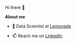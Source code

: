Hi there 👋

**About me**

- :telescope: Data Scientist at [Lemonade](https://www.lemonade.com/)

- :mailbox: Reach me on [LinkedIn](https://www.linkedin.com/in/weronica-green/)
